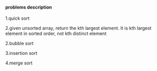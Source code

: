#### problems description

1.quick sort

2.given unsorted array, return the kth largest element.
It is kth largest element in sorted order, not kth distinct
element

2.bubble sort 

3.insertion sort

4.merge sort
